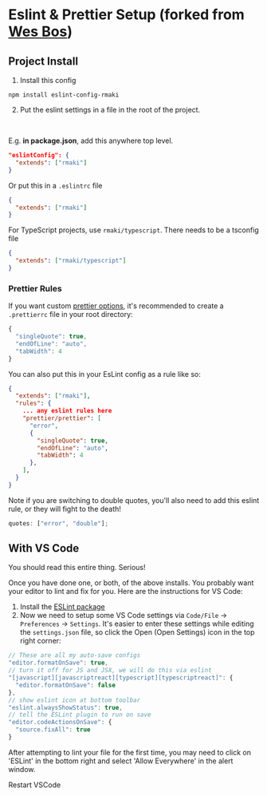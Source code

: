 # Eslint & Prettier Setup (forked from [Wes Bos](https://github.com/wesbos/eslint-config-wesbos))


## Project Install
1. Install this config

```
npm install eslint-config-rmaki
```
2. Put the eslint settings in a file in the root of the project.

<br />

E.g. **in package.json**, add this anywhere top level.

```json
"eslintConfig": {
  "extends": ["rmaki"]
}
```

Or put this in a `.eslintrc` file

```json
{
  "extends": ["rmaki"]
}
```

For TypeScript projects, use `rmaki/typescript`. There needs to be a tsconfig file

```json
{
  "extends": ["rmaki/typescript"]
}
```


### Prettier Rules
If you want custom [prettier options](https://prettier.io/docs/en/options.html), it's recommended to create a `.prettierrc` file in your root directory:

```js
{
  "singleQuote": true,
  "endOfLine": "auto",
  "tabWidth": 4
}
```

You can also put this in your EsLint config as a rule like so:

```json
{
  "extends": ["rmaki"],
  "rules": {
    ... any eslint rules here
    "prettier/prettier": [
      "error",
      {
        "singleQuote": true,
        "endOfLine": "auto",
        "tabWidth": 4
      },
    ],
  }
}
```

Note if you are switching to double quotes, you'll also need to add this eslint rule, or they will fight to the death!

```js
quotes: ["error", "double"];
```

## With VS Code

You should read this entire thing. Serious!

Once you have done one, or both, of the above installs. You probably want your editor to lint and fix for you. Here are the instructions for VS Code:

1. Install the [ESLint package](https://marketplace.visualstudio.com/items?itemName=dbaeumer.vscode-eslint)
2. Now we need to setup some VS Code settings via `Code/File` → `Preferences` → `Settings`. It's easier to enter these settings while editing the `settings.json` file, so click the Open (Open Settings) icon in the top right corner:

```js
// These are all my auto-save configs
"editor.formatOnSave": true,
// turn it off for JS and JSX, we will do this via eslint
"[javascript][javascriptreact][typescript][typescriptreact]": {
  "editor.formatOnSave": false
},
// show eslint icon at bottom toolbar
"eslint.alwaysShowStatus": true,
// tell the ESLint plugin to run on save
"editor.codeActionsOnSave": {
  "source.fixAll": true
}
```

After attempting to lint your file for the first time, you may need to click on 'ESLint' in the bottom right and select 'Allow Everywhere' in the alert window.

Restart VSCode
